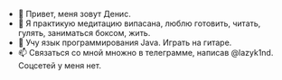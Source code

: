- 👋 Привет, меня зовут Денис.
- 👀 Я практикую медитацию випасана, люблю готовить, читать, гулять, заниматься боксом, жить.
- 🌱 Учу язык программирования Java. Играть на гитаре. 
- 📫 Связаться со мной множно в телеграмме, написав @lazyk1nd. Соцсетей у меня нет.

<!---
DenyLazykin/DenyLazykin is a ✨ special ✨ repository because its `README.md` (this file) appears on your GitHub profile.
You can click the Preview link to take a look at your changes.
--->
